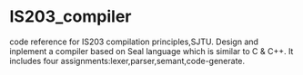 # IS203_compiler
code reference for IS203 compilation principles,SJTU.
Design and inplement a compiler based on Seal language which is similar to C & C++.
It includes four assignments:lexer,parser,semant,code-generate.
